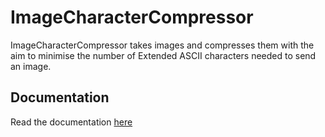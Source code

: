 # ImageCharacterCompressor

ImageCharacterCompressor takes images and compresses them with the aim to minimise the number of Extended ASCII characters needed to send an image. 

## Documentation 
Read the documentation [here](https://github.com/isaacy2012/ImageCharacterCompressor/wiki)
